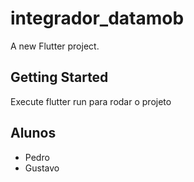 # integrador_datamob

A new Flutter project.

## Getting Started

Execute flutter run para rodar o projeto

## Alunos

- Pedro
- Gustavo